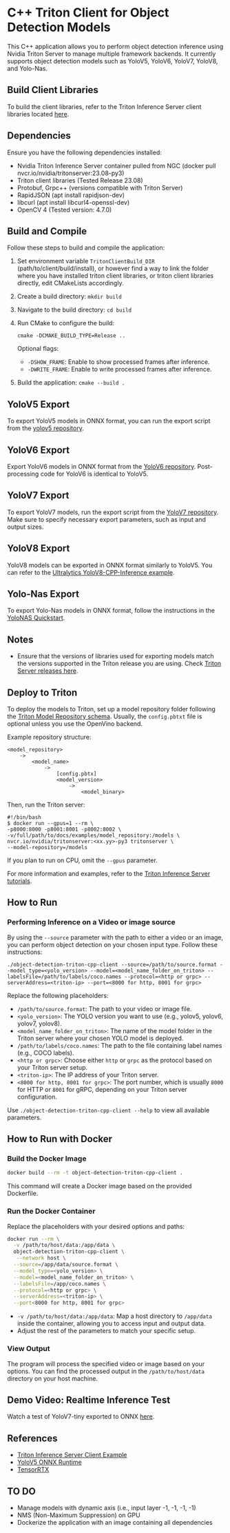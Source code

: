 # C++ Triton Client for Object Detection Models

This C++ application allows you to perform object detection inference using Nvidia Triton Server to manage multiple framework backends. It currently supports object detection models such as YoloV5, YoloV6, YoloV7, YoloV8, and Yolo-Nas.

## Build Client Libraries

To build the client libraries, refer to the Triton Inference Server client libraries located [here](https://github.com/triton-inference-server/client/tree/r22.08).

## Dependencies

Ensure you have the following dependencies installed:

- Nvidia Triton Inference Server container pulled from NGC (docker pull nvcr.io/nvidia/tritonserver:23.08-py3)
- Triton client libraries (Tested Release 23.08)
- Protobuf, Grpc++ (versions compatible with Triton Server)
- RapidJSON (apt install rapidjson-dev)
- libcurl (apt install libcurl4-openssl-dev)
- OpenCV 4 (Tested version: 4.7.0)

## Build and Compile

Follow these steps to build and compile the application:

1. Set environment variable `TritonClientBuild_DIR` (path/to/client/build/install), or however find a way to link the folder where you have installed triton client libraries, or triton client libraries directly, edit CMakeLists accordingly.
2. Create a build directory: `mkdir build`
3. Navigate to the build directory: `cd build`
4. Run CMake to configure the build:

   ```shell
   cmake -DCMAKE_BUILD_TYPE=Release ..
   ```
   
   Optional flags:
   - `-DSHOW_FRAME`: Enable to show processed frames after inference.
   - `-DWRITE_FRAME`: Enable to write processed frames after inference.
   
5. Build the application: `cmake --build .`

## YoloV5 Export

To export YoloV5 models in ONNX format, you can run the export script from the [yolov5 repository](https://github.com/ultralytics/yolov5/issues/251).

## YoloV6 Export

Export YoloV6 models in ONNX format from the [YoloV6 repository](https://github.com/meituan/YOLOv6/tree/main/deploy/ONNX). Post-processing code for YoloV6 is identical to YoloV5.

## YoloV7 Export

To export YoloV7 models, run the export script from the [YoloV7 repository](https://github.com/WongKinYiu/yolov7#export). Make sure to specify necessary export parameters, such as input and output sizes.

## YoloV8 Export

YoloV8 models can be exported in ONNX format similarly to YoloV5. You can refer to the [Ultralytics YoloV8-CPP-Inference example](https://github.com/ultralytics/ultralytics/tree/main/examples/YOLOv8-CPP-Inference).

## Yolo-Nas Export

To export Yolo-Nas models in ONNX format, follow the instructions in the [YoloNAS Quickstart](https://github.com/Deci-AI/super-gradients/blob/master/documentation/source/YoloNASQuickstart.md#export-to-onnx).

## Notes

- Ensure that the versions of libraries used for exporting models match the versions supported in the Triton release you are using. Check [Triton Server releases here](https://github.com/triton-inference-server/server/releases).

## Deploy to Triton

To deploy the models to Triton, set up a model repository folder following the [Triton Model Repository schema](https://github.com/triton-inference-server/server/blob/main/docs/model_repository.md). Usually, the `config.pbtxt` file is optional unless you use the OpenVino backend.

Example repository structure:

```
<model_repository>
    -> 
        <model_name>
            -> 
                [config.pbtx]
                <model_version>
                    ->
                        <model_binary>
```

Then, run the Triton server:

```shell
#!/bin/bash
$ docker run --gpus=1 --rm \
-p8000:8000 -p8001:8001 -p8002:8002 \
-v/full/path/to/docs/examples/model_repository:/models \
nvcr.io/nvidia/tritonserver:<xx.yy>-py3 tritonserver \
--model-repository=/models
```

If you plan to run on CPU, omit the `--gpus` parameter.

For more information and examples, refer to the [Triton Inference Server tutorials](https://github.com/triton-inference-server/tutorials).

## How to Run
### Performing Inference on a Video or image source
By using the `--source` parameter with the path to either a video or an image, you can perform object detection on your chosen input type. Follow these instructions:

```shell
./object-detection-triton-cpp-client --source=/path/to/source.format --model_type=<yolo_version> --model=<model_name_folder_on_triton> --labelsFile=/path/to/labels/coco.names --protocol=<http or grpc> --serverAddress=<triton-ip> --port=<8000 for http, 8001 for grpc>
```

Replace the following placeholders:
- `/path/to/source.format`: The path to your video or image file.
- `<yolo_version>`: The YOLO version you want to use (e.g., yolov5, yolov6, yolov7, yolov8).
- `<model_name_folder_on_triton>`: The name of the model folder in the Triton server where your chosen YOLO model is deployed.
- `/path/to/labels/coco.names`: The path to the file containing label names (e.g., COCO labels).
- `<http or grpc>`: Choose either `http` or `grpc` as the protocol based on your Triton server setup.
- `<triton-ip>`: The IP address of your Triton server.
- `<8000 for http, 8001 for grpc>`: The port number, which is usually `8000` for HTTP or `8001` for gRPC, depending on your Triton server configuration.

Use `./object-detection-triton-cpp-client --help` to view all available parameters.


## How to Run with Docker

### Build the Docker Image

```bash
docker build --rm -t object-detection-triton-cpp-client .
```

This command will create a Docker image based on the provided Dockerfile.

### Run the Docker Container

Replace the placeholders with your desired options and paths:

```bash
docker run --rm \
  -v /path/to/host/data:/app/data \
  object-detection-triton-cpp-client \
   --network host \
  --source=/app/data/source.format \
  --model_type=<yolo_version> \
  --model=<model_name_folder_on_triton> \
  --labelsFile=/app/coco.names \
  --protocol=<http or grpc> \
  --serverAddress=<triton-ip> \
  --port<8000 for http, 8001 for grpc>
```

- `-v /path/to/host/data:/app/data`: Map a host directory to `/app/data` inside the container, allowing you to access input and output data.
- Adjust the rest of the parameters to match your specific setup.

### View Output

The program will process the specified video or image based on your options. You can find the processed output in the `/path/to/host/data` directory on your host machine.

## Demo Video: Realtime Inference Test

Watch a test of YoloV7-tiny exported to ONNX [here](https://youtu.be/lke5TcbP2a0).

## References

- [Triton Inference Server Client Example](https://github.com/triton-inference-server/client/blob/r21.08/src/c%2B%2B/examples/image_client.cc)
- [YoloV5 ONNX Runtime](https://github.com/itsnine/yolov5-onnxruntime)
- [TensorRTX](https://github.com/wang-xinyu/tensorrtx)

## TO DO

- Manage models with dynamic axis (i.e., input layer -1, -1, -1, -1)
- NMS (Non-Maximum Suppression) on GPU
- Dockerize the application with an image containing all dependencies
